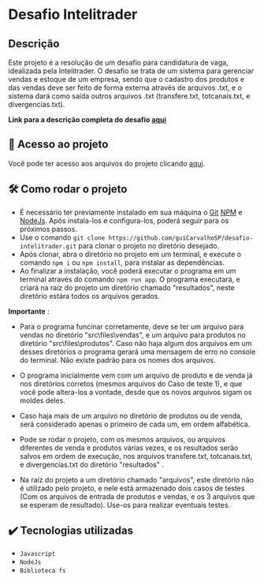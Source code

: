 # Desafio Intelitrader

## Descrição 
Este projeto é a resolução de um desafio para candidatura de vaga, idealizada pela Intelitrader. 
O desafio se trata de um sistema para gerenciar vendas e estoque de um empresa, sendo que o cadastro dos produtos e das vendas deve ser feito de forma externa através de arquivos .txt, e o sistema dará como saída outros arquivos .txt (transfere.txt, totcanais.txt, e divergencias.txt).

**Link para a descrição completa do desafio [aqui](https://github.com/intelitrader/quero-ser/tree/master/Desafio)**

 ## 📁 Acesso ao projeto

Você pode ter acesso aos arquivos do projeto clicando [aqui](https://github.com/guiCarvalhoSP/desafio-intelitrader). 

## 🛠️ Como rodar o projeto

- É necessário ter previamente instalado em sua máquina o [Git](https://git-scm.com/) [NPM](https://www.npmjs.com/) e [NodeJs](https://nodejs.org/en). Após instala-los e configura-los, poderá seguir para os próximos passos.
- Use o comando ``git clone https://github.com/guiCarvalhoSP/desafio-intelitrader.git`` para clonar o projeto no diretório desejado.
- Após clonar, abra o diretório no projeto em um terminal, e execute o comando ``npm i`` ou ``npm install``, para instalar as dependências.
- Ao finalizar a instalação, você poderá executar o programa em um terminal através do comando ``npm run app``. O programa executará, e criará na raíz do projeto um diretório chamado "resultados", neste diretório estára todos os arquivos gerados.

**Importante** :
- Para o programa funcinar corretamente, deve se ter um arquivo para vendas no diretório "src\files\vendas\", e um arquivo para produtos no diretório "src\files\produtos". Caso não haja algum dos arquivos em um desses diretórios o programa gerará uma mensagem de erro no console do terminal. Não existe padrão para os nomes dos arquivos.

- O programa inicialmente vem com um arquivo de produto e de venda já nos diretórios corretos (mesmos arquivos do Caso de teste 1), e que você pode altera-los a vontade, desde que os novos arquivos sigam os moldes deles.

- Caso haja mais de um arquivo no diretório de produtos ou de venda, será considerado apenas o primeiro de cada um, em ordem alfabética.

- Pode se rodar o projeto, com os mesmos arquivos, ou arquivos diferentes de venda e produtos várias vezes, e os resultados serão salvos em ordem de execução, nos arquivos transfere.txt, totcanais.txt, e divergencias.txt do diretório "resultados" .

- Na raíz do projeto a um diretório chamado "arquivos", este diretório não é utilizado pelo projeto, e nele está armazenado dois casos de testes (Com os arquivos de entrada de produtos e vendas, e os 3 arquivos que se esperam de resultado). Use-os para realizar eventuais testes.

## ✔️ Tecnologias utilizadas
- ``Javascript``
- ``NodeJs``
- ``Biblioteca fs``

